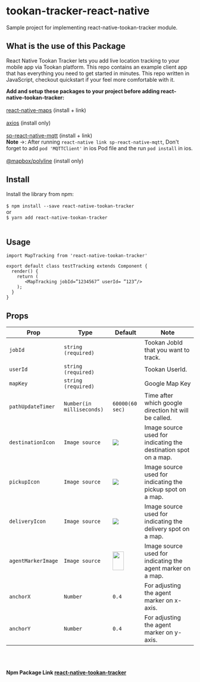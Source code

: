 # tookan-tracker-react-native
Sample project for implementing react-native-tookan-tracker module.

## What is the use of this Package
React Native Tookan Tracker lets you add live location tracking to your mobile app via Tookan platform. This repo contains an example client app that has everything you need to get started in minutes. This repo written in JavaScript, checkout quickstart if your feel more comfortable with it.

<b>Add and setup these packages to your project before adding react-native-tookan-tracker:</b> <br><br>
<a href="https://www.npmjs.com/package/react-native-maps">react-native-maps</a> (install + link) <br>
<br>
<a href="https://www.npmjs.com/package/axios">axios</a> (install only) <br><br>
<a href="https://www.npmjs.com/package/sp-react-native-mqtt">sp-react-native-mqtt</a> (install + link) <br>
<b>Note</b> ->: After running `react-native link sp-react-native-mqtt`, Don't forget to add `pod 'MQTTClient'` in ios Pod file and the run `pod install` in ios.<br><br>
<a href="https://www.npmjs.com/package/@mapbox/polyline">@mapbox/polyline</a> (install only) <br>

## Install

Install the library from npm:<br><br>
`$ npm install --save react-native-tookan-tracker`<br>
or<br>
`$ yarn add react-native-tookan-tracker`<br><br>

## Usage

`import MapTracking from 'react-native-tookan-tracker'`<br>
 
`export default class testTracking extends Component {`<br>
`  render() {`<br>
`    return (` <br>
`       <MapTracking jobId=”1234567” userId= ”123”/>`<br>
`    );`<br>
`  }`<br>
`}`<br>



## Props

| Prop | Type | Default | Note |
|---|---|---|---|
| `jobId` | `string (required)` |  | Tookan JobId that you want to track.
| `userId` | `string (required)` |  | Tookan UserId.
| `mapKey` | `string (required)` |  | Google Map Key
| `pathUpdateTimer` | `Number(in milliseconds)` | `60000(60 sec)` | Time after which google direction hit will be called.
| `destinationIcon` |  `Image source`  |  <img src="https://tookan.s3.amazonaws.com/task_images/kkhZ1583400432821-nodemodulesreactnativetookantrackercommonimagesarriveddeliverycopy.png" />  |  Image source used for indicating the destination spot on a map.
| `pickupIcon` |  `Image source`  |  <img src="https://tookan.s3.amazonaws.com/task_images/oEvb1583400400836-nodemodulesreactnativetookantrackercommonimagesarrivedpickup.png" /> |  Image source used for indicating the pickup spot on a map.
| `deliveryIcon` | `Image source`  | <img src="https://tookan.s3.amazonaws.com/task_images/kkhZ1583400432821-nodemodulesreactnativetookantrackercommonimagesarriveddeliverycopy.png" />  | Image source used for indicating the delivery spot on a map.
| `agentMarkerImage` | `Image source` | <img style="width:30px;height:50px;" src="https://tookan.s3.amazonaws.com/task_images/P5Gi1583400484958-icmarker.png" />  | Image source used for indicating the agent marker on a map.
| `anchorX` | `Number` | `0.4` | For adjusting the agent marker on x-axis.
| `anchorY` | `Number` | `0.4` | For adjusting the agent marker on y-axis.

<br>
<br>

<b> Npm Package Link <a href="https://www.npmjs.com/package/react-native-tookan-tracker">react-native-tookan-tracker</a>
